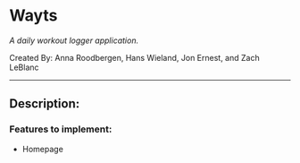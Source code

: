 Wayts
=============================
_A daily workout logger application._

Created By: Anna Roodbergen, Hans Wieland, Jon Ernest, and Zach LeBlanc

---

## Description:



### Features to implement:
* Homepage
